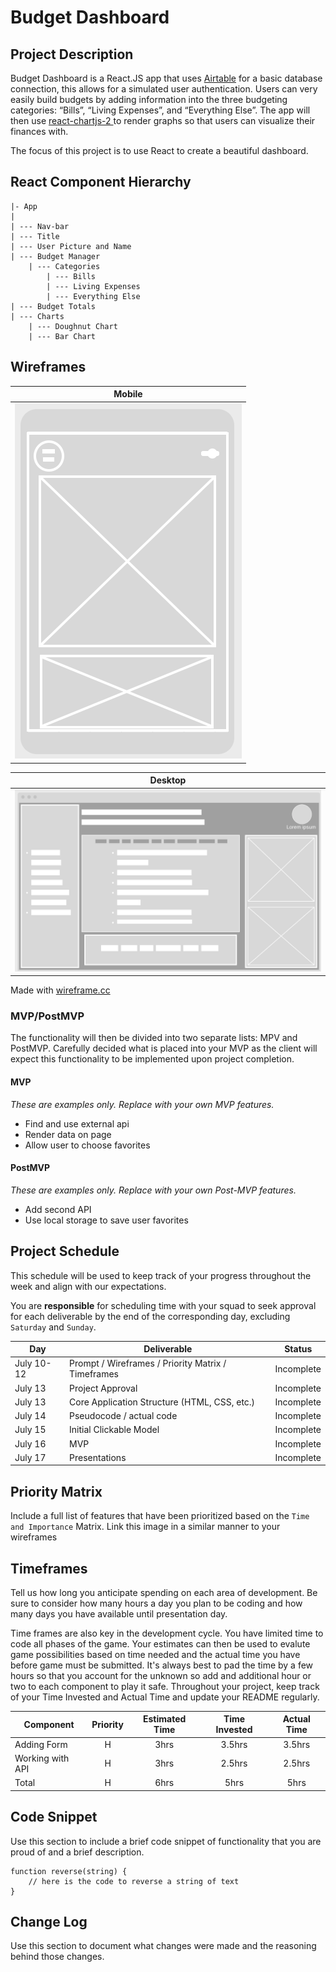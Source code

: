 # Budget Dashboard

## Project Description
	
Budget Dashboard is a  React.JS app that uses [Airtable](https://airtable.com/) for a basic database connection, this allows for a simulated user authentication.  Users can very easily build budgets by adding information into the three budgeting categories: “Bills”, “Living Expenses”, and “Everything Else”.  The app will then use [react-chartjs-2  ](https://www.npmjs.com/package/react-chartjs-2)  to render graphs so that users can visualize their finances with. 

The focus of this project is to use React to create a beautiful dashboard. 

## React Component Hierarchy

```
|- App
|
| --- Nav-bar
| --- Title 
| --- User Picture and Name 
| --- Budget Manager 
	| --- Categories 
		| --- Bills
		| --- Living Expenses 
		| --- Everything Else
| --- Budget Totals
| --- Charts 
	| --- Doughnut Chart
	| --- Bar Chart
```




## Wireframes

|                                                                       Mobile                                                                        |
| :-------------------------------------------------------------------------------------------------------------------------------------------------: |
| ![Mobile](https://github.com/Henry-Cook/Budget-Dashboard/blob/master/New%20Project%20Pictures/Screen%20Shot%202020-08-01%20at%2010.31.14%20AM.png?raw=true) |

|                                                                       Desktop                                                                        |
| :--------------------------------------------------------------------------------------------------------------------------------------------------: |
| ![desktop](https://github.com/Henry-Cook/Budget-Dashboard/blob/master/New%20Project%20Pictures/Screen%20Shot%202020-08-01%20at%2010.23.32%20AM.png?raw=true) |

Made with [wireframe.cc](https://wireframe.cc/)



### MVP/PostMVP

The functionality will then be divided into two separate lists: MPV and PostMVP.  Carefully decided what is placed into your MVP as the client will expect this functionality to be implemented upon project completion.  

#### MVP 
*These are examples only. Replace with your own MVP features.*

- Find and use external api 
- Render data on page 
- Allow user to choose favorites 

#### PostMVP  
*These are examples only. Replace with your own Post-MVP features.*

- Add second API
- Use local storage to save user favorites

## Project Schedule

This schedule will be used to keep track of your progress throughout the week and align with our expectations.  

You are **responsible** for scheduling time with your squad to seek approval for each deliverable by the end of the corresponding day, excluding `Saturday` and `Sunday`.

|  Day | Deliverable | Status
|---|---| ---|
|July 10-12| Prompt / Wireframes / Priority Matrix / Timeframes | Incomplete
|July 13| Project Approval | Incomplete
|July 13| Core Application Structure (HTML, CSS, etc.) | Incomplete
|July 14| Pseudocode / actual code | Incomplete
|July 15| Initial Clickable Model  | Incomplete
|July 16| MVP | Incomplete
|July 17| Presentations | Incomplete

## Priority Matrix

Include a full list of features that have been prioritized based on the `Time and Importance` Matrix.  Link this image in a similar manner to your wireframes

## Timeframes

Tell us how long you anticipate spending on each area of development. Be sure to consider how many hours a day you plan to be coding and how many days you have available until presentation day.

Time frames are also key in the development cycle.  You have limited time to code all phases of the game.  Your estimates can then be used to evalute game possibilities based on time needed and the actual time you have before game must be submitted. It's always best to pad the time by a few hours so that you account for the unknown so add and additional hour or two to each component to play it safe. Throughout your project, keep track of your Time Invested and Actual Time and update your README regularly.

| Component | Priority | Estimated Time | Time Invested | Actual Time |
| --- | :---: |  :---: | :---: | :---: |
| Adding Form | H | 3hrs| 3.5hrs | 3.5hrs |
| Working with API | H | 3hrs| 2.5hrs | 2.5hrs |
| Total | H | 6hrs| 5hrs | 5hrs |

## Code Snippet

Use this section to include a brief code snippet of functionality that you are proud of and a brief description.  

```
function reverse(string) {
	// here is the code to reverse a string of text
}
```

## Change Log
 Use this section to document what changes were made and the reasoning behind those changes.  
